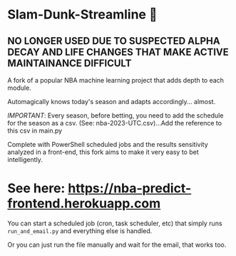 # Slam-Dunk-Streamline 🏀

## NO LONGER USED DUE TO SUSPECTED ALPHA DECAY AND LIFE CHANGES THAT MAKE ACTIVE MAINTAINANCE DIFFICULT 

A fork of a popular NBA machine learning project that adds depth to each module.

Automagically knows today's season and adapts accordingly... almost.

*IMPORTANT*: Every season, before betting, you need to add the schedule for the season as a csv. (See: nba-2023-UTC.csv)...Add the reference to this csv in main.py

Complete with PowerShell scheduled jobs and the results sensitivity analyzed in a front-end, this fork aims to make it very easy to bet intelligently.

# See here: https://nba-predict-frontend.herokuapp.com

You can start a scheduled job (cron, task scheduler, etc) that simply runs ```run_and_email.py``` and everything else is handled.

Or you can just run the file manually and wait for the email, that works too.
